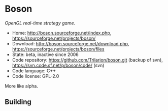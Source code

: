 # Boson

_OpenGL real-time strategy game._

- Home: http://boson.sourceforge.net/index.php, https://sourceforge.net/projects/boson/
- Download: http://boson.sourceforge.net/download.php, https://sourceforge.net/projects/boson/files
- State: beta, inactive since 2006
- Code repository: https://github.com/Trilarion/boson.git (backup of svn), https://svn.code.sf.net/p/boson/code/ (svn)
- Code language: C++
- Code license: GPL-2.0

More like alpha.

## Building

